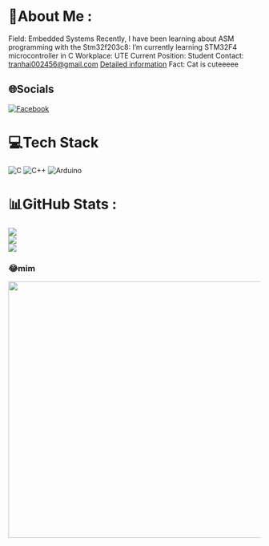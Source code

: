 # 💫About Me :
Field: Embedded Systems
Recently, I have been learning about ASM programming with the Stm32f203c8: 
I’m currently learning STM32F4 microcontroller in C
Workplace: UTE
Current Position: Student
Contact: tranhai002456@gmail.com
[ Detailed information](https://drive.google.com/file/d/15JyVpaNCTUU0So3U89DALTCnwaln8its/view?usp=drive_link)
Fact: Cat is cuteeeee

## 🌐Socials
[![Facebook](https://img.shields.io/badge/Facebook-%231877F2.svg?logo=Facebook&logoColor=white)](https://facebook.com/https://www.facebook.com/profile.php?id=100072639842796) 

# 💻Tech Stack
![C](https://img.shields.io/badge/c-%2300599C.svg?style=plastic&logo=c&logoColor=white) ![C++](https://img.shields.io/badge/c++-%2300599C.svg?style=plastic&logo=c%2B%2B&logoColor=white) ![Arduino](https://img.shields.io/badge/-Arduino-00979D?style=plastic&logo=Arduino&logoColor=white)
# 📊GitHub Stats :
![](https://github-readme-stats.vercel.app/api?username=TranHaiz&theme=radical&hide_border=false&include_all_commits=false&count_private=false)<br/>
![](https://github-readme-streak-stats.herokuapp.com/?user=TranHaiz&theme=radical&hide_border=false)<br/>
![](https://github-readme-stats.vercel.app/api/top-langs/?username=TranHaiz&theme=radical&hide_border=false&include_all_commits=false&count_private=false&layout=compact)

### 😂mim
<img src="https://random-memer.herokuapp.com/" width="512px"/>
